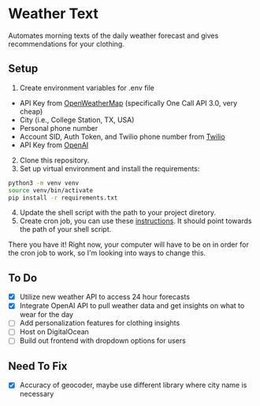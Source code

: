 # Weather Text
Automates morning texts of the daily weather forecast and gives recommendations for your clothing.

## Setup
1. Create environment variables for .env file
  - API Key from [OpenWeatherMap](https://openweathermap.org/api/one-call-3) (specifically One Call API 3.0, very cheap)
  - City (i.e., College Station, TX, USA)
  - Personal phone number
  - Account SID, Auth Token, and Twilio phone number from [Twilio](twilio.com)
  - API Key from [OpenAI](https://platform.openai.com/api-keys)
2. Clone this repository.
3. Set up virtual environment and install the requirements:
  ```bash
python3 -m venv venv
source venv/bin/activate
pip install -r requirements.txt
```
4. Update the shell script with the path to your project diretory.
5. Create cron job, you can use these [instructions](https://medium.com/@jameshamann/automation-with-cron-d10f7cbbb638). It should point towards the path of your shell script.

There you have it! Right now, your computer will have to be on in order for the cron job to work, so I'm looking into ways to change this. 

## To Do
- [x] Utilize new weather API to access 24 hour forecasts
- [x] Integrate OpenAI API to pull weather data and get insights on what to wear for the day
- [ ] Add personalization features for clothing insights
- [ ] Host on DigitalOcean
- [ ] Build out frontend with dropdown options for users

## Need To Fix
- [x] Accuracy of geocoder, maybe use different library where city name is necessary
